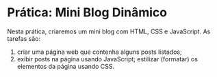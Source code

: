 # Prática: Mini Blog Dinâmico

Nesta prática, criaremos um mini blog com HTML, CSS e JavaScript. As tarefas são:

1. criar uma página web que contenha alguns posts listados;
2. exibir posts na página usando JavaScript;
estilizar (formatar) os elementos da página usando CSS.
